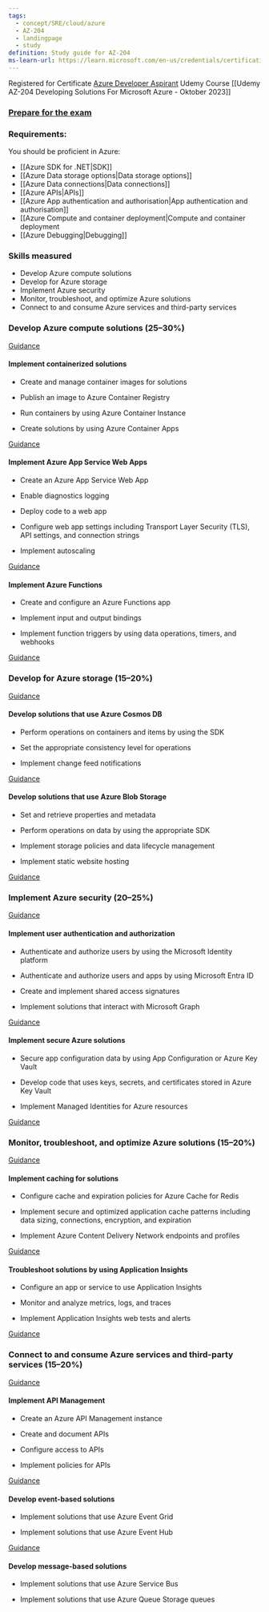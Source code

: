 ```yaml
---
tags:
  - concept/SRE/cloud/azure 
  - AZ-204
  - landingpage
  - study
definition: Study guide for AZ-204
ms-learn-url: https://learn.microsoft.com/en-us/credentials/certifications/resources/study-guides/az-204
---
```



Registered for Certificate  [Azure Developer Aspirant](https://learn.microsoft.com/en-us/credentials/certifications/azure-developer/?practice-assessment-type=certification)
Udemy Course [[Udemy AZ-204 Developing Solutions For Microsoft Azure - Oktober 2023]]

### [Prepare for the exam](https://learn.microsoft.com/en-us/credentials/certifications/azure-developer/?practice-assessment-type=certification#two-ways-to-prepare)

### Requirements:

You should be proficient in Azure:

-  [[Azure SDK for .NET|SDK]]
- [[Azure Data storage options|Data storage options]]
- [[Azure Data connections|Data connections]]
- [[Azure APIs|APIs]]
- [[Azure App authentication and authorisation|App authentication and authorisation]]
- [[Azure Compute and container deployment|Compute and container deployment
- [[Azure Debugging|Debugging]]
### Skills measured

- Develop Azure compute solutions
- Develop for Azure storage
- Implement Azure security
- Monitor, troubleshoot, and optimize Azure solutions
- Connect to and consume Azure services and third-party services
### Develop Azure compute solutions (25–30%)

[Guidance](https://learn.microsoft.com/en-us/credentials/certifications/resources/study-guides/az-204#implement-containerized-solutions)

#### Implement containerized solutions

- Create and manage container images for solutions
    
- Publish an image to Azure Container Registry
    
- Run containers by using Azure Container Instance
    
- Create solutions by using Azure Container Apps
    

[Guidance](https://learn.microsoft.com/en-us/credentials/certifications/resources/study-guides/az-204#implement-azure-app-service-web-apps)

#### Implement Azure App Service Web Apps

- Create an Azure App Service Web App
    
- Enable diagnostics logging
    
- Deploy code to a web app
    
- Configure web app settings including Transport Layer Security (TLS), API settings, and connection strings
    
- Implement autoscaling
    

[Guidance](https://learn.microsoft.com/en-us/credentials/certifications/resources/study-guides/az-204#implement-azure-functions)

#### Implement Azure Functions

- Create and configure an Azure Functions app
    
- Implement input and output bindings
    
- Implement function triggers by using data operations, timers, and webhooks
    

[Guidance](https://learn.microsoft.com/en-us/credentials/certifications/resources/study-guides/az-204#develop-for-azure-storage-1520)

### Develop for Azure storage (15–20%)

[Guidance](https://learn.microsoft.com/en-us/credentials/certifications/resources/study-guides/az-204#develop-solutions-that-use-azure-cosmos-db)

#### Develop solutions that use Azure Cosmos DB

- Perform operations on containers and items by using the SDK
    
- Set the appropriate consistency level for operations
    
- Implement change feed notifications
    

[Guidance](https://learn.microsoft.com/en-us/credentials/certifications/resources/study-guides/az-204#develop-solutions-that-use-azure-blob-storage)

#### Develop solutions that use Azure Blob Storage

- Set and retrieve properties and metadata
    
- Perform operations on data by using the appropriate SDK
    
- Implement storage policies and data lifecycle management
    
- Implement static website hosting
    

[Guidance](https://learn.microsoft.com/en-us/credentials/certifications/resources/study-guides/az-204#implement-azure-security-2025)

### Implement Azure security (20–25%)

[Guidance](https://learn.microsoft.com/en-us/credentials/certifications/resources/study-guides/az-204#implement-user-authentication-and-authorization)

#### Implement user authentication and authorization

- Authenticate and authorize users by using the Microsoft Identity platform
    
- Authenticate and authorize users and apps by using Microsoft Entra ID
    
- Create and implement shared access signatures
    
- Implement solutions that interact with Microsoft Graph
    

[Guidance](https://learn.microsoft.com/en-us/credentials/certifications/resources/study-guides/az-204#implement-secure-azure-solutions)

#### Implement secure Azure solutions

- Secure app configuration data by using App Configuration or Azure Key Vault
    
- Develop code that uses keys, secrets, and certificates stored in Azure Key Vault
    
- Implement Managed Identities for Azure resources
    

[Guidance](https://learn.microsoft.com/en-us/credentials/certifications/resources/study-guides/az-204#monitor-troubleshoot-and-optimize-azure-solutions-1520)

### Monitor, troubleshoot, and optimize Azure solutions (15–20%)

[Guidance](https://learn.microsoft.com/en-us/credentials/certifications/resources/study-guides/az-204#implement-caching-for-solutions)

#### Implement caching for solutions

- Configure cache and expiration policies for Azure Cache for Redis
    
- Implement secure and optimized application cache patterns including data sizing, connections, encryption, and expiration
    
- Implement Azure Content Delivery Network endpoints and profiles
    

[Guidance](https://learn.microsoft.com/en-us/credentials/certifications/resources/study-guides/az-204#troubleshoot-solutions-by-using-application-insights)

#### Troubleshoot solutions by using Application Insights

- Configure an app or service to use Application Insights
    
- Monitor and analyze metrics, logs, and traces
    
- Implement Application Insights web tests and alerts
    

[Guidance](https://learn.microsoft.com/en-us/credentials/certifications/resources/study-guides/az-204#connect-to-and-consume-azure-services-and-third-party-services-1520)

### Connect to and consume Azure services and third-party services (15–20%)

[Guidance](https://learn.microsoft.com/en-us/credentials/certifications/resources/study-guides/az-204#implement-api-management)

#### Implement API Management

- Create an Azure API Management instance
    
- Create and document APIs
    
- Configure access to APIs
    
- Implement policies for APIs
    

[Guidance](https://learn.microsoft.com/en-us/credentials/certifications/resources/study-guides/az-204#develop-event-based-solutions)

#### Develop event-based solutions

- Implement solutions that use Azure Event Grid
    
- Implement solutions that use Azure Event Hub
    

[Guidance](https://learn.microsoft.com/en-us/credentials/certifications/resources/study-guides/az-204#develop-message-based-solutions)

#### Develop message-based solutions

- Implement solutions that use Azure Service Bus
    
- Implement solutions that use Azure Queue Storage queues